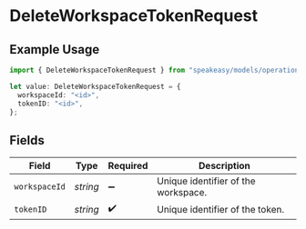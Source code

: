 # DeleteWorkspaceTokenRequest

## Example Usage

```typescript
import { DeleteWorkspaceTokenRequest } from "speakeasy/models/operations";

let value: DeleteWorkspaceTokenRequest = {
  workspaceId: "<id>",
  tokenID: "<id>",
};
```

## Fields

| Field                               | Type                                | Required                            | Description                         |
| ----------------------------------- | ----------------------------------- | ----------------------------------- | ----------------------------------- |
| `workspaceId`                       | *string*                            | :heavy_minus_sign:                  | Unique identifier of the workspace. |
| `tokenID`                           | *string*                            | :heavy_check_mark:                  | Unique identifier of the token.     |